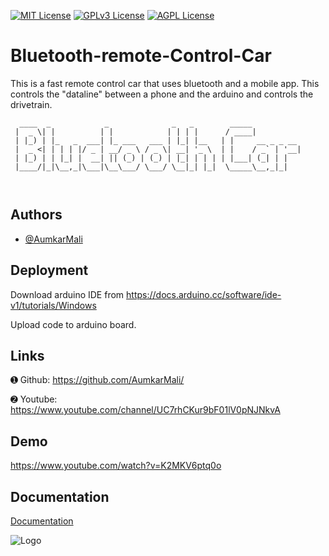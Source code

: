 


[![MIT License](https://img.shields.io/badge/License-MIT-green.svg)](https://choosealicense.com/licenses/mit/)
[![GPLv3 License](https://img.shields.io/badge/License-GPL%20v3-yellow.svg)](https://opensource.org/licenses/)
[![AGPL License](https://img.shields.io/badge/license-AGPL-blue.svg)](http://www.gnu.org/licenses/agpl-3.0)


# Bluetooth-remote-Control-Car

This is a fast remote control car that uses bluetooth and a mobile app. This controls the "dataline" between a phone and the arduino and controls the drivetrain.
 
```
  ____  _            _              _   _        _____           
 |  _ \| |          | |            | | | |      / ____|          
 | |_) | |_   _  ___| |_ ___   ___ | |_| |__   | |     __ _ _ __ 
 |  _ <| | | | |/ _ | __/ _ \ / _ \| __| '_ \  | |    / _` | '__|
 | |_) | | |_| |  __| || (_) | (_) | |_| | | | | |___| (_| | |   
 |____/|_|\__,_|\___|\__\___/ \___/ \__|_| |_|  \_____\__,_|_|   
                                                                 
                                                         
```


## Authors

- [@AumkarMali](https://www.github.com/AumkarMali)


## Deployment

Download arduino IDE from https://docs.arduino.cc/software/ide-v1/tutorials/Windows

Upload code to arduino board.
## Links

➊ Github: https://github.com/AumkarMali/

➋ Youtube: https://www.youtube.com/channel/UC7rhCKur9bF01lV0pNJNkvA
## Demo

https://www.youtube.com/watch?v=K2MKV6ptq0o


## Documentation

[Documentation](https://docs.arduino.cc)


![Logo](https://www.vectorlogo.zone/logos/arduino/arduino-ar21.png)

